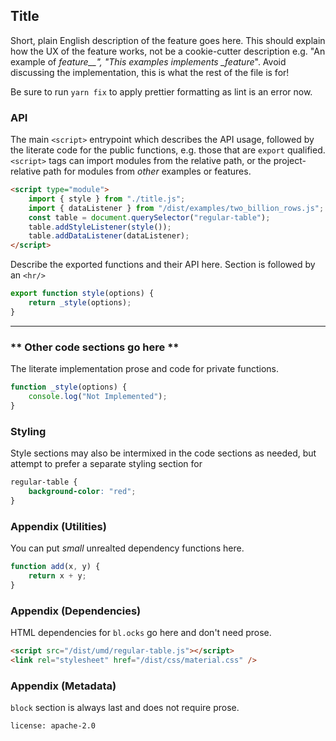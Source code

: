## Title

Short, plain English description of the feature goes here. This should explain
how the UX of the feature works, not be a cookie-cutter description e.g. "An
example of _feature\_\_", "This examples implements \_feature_". Avoid
discussing the implementation, this is what the rest of the file is for!

Be sure to run `yarn fix` to apply prettier formatting as lint is an error now.

### API

The main `<script>` entrypoint which describes the API usage, followed by the
literate code for the public functions, e.g. those that are `export` qualified.
`<script>` tags can import modules from the relative path, or the
project-relative path for modules from _other_ examples or features.

```html
<script type="module">
    import { style } from "./title.js";
    import { dataListener } from "/dist/examples/two_billion_rows.js";
    const table = document.querySelector("regular-table");
    table.addStyleListener(style());
    table.addDataListener(dataListener);
</script>
```

Describe the exported functions and their API here. Section is followed by an
`<hr/>`

```javascript
export function style(options) {
    return _style(options);
}
```

<hr/>

### ** Other code sections go here **

The literate implementation prose and code for private functions.

```javascript
function _style(options) {
    console.log("Not Implemented");
}
```

### Styling

Style sections may also be intermixed in the code sections as needed, but
attempt to prefer a separate styling section for

```css
regular-table {
    background-color: "red";
}
```

### Appendix (Utilities)

You can put _small_ unrealted dependency functions here.

```javascript
function add(x, y) {
    return x + y;
}
```

### Appendix (Dependencies)

HTML dependencies for `bl.ocks` go here and don't need prose.

```html
<script src="/dist/umd/regular-table.js"></script>
<link rel="stylesheet" href="/dist/css/material.css" />
```

### Appendix (Metadata)

`block` section is always last and does not require prose.

```block
license: apache-2.0
```
